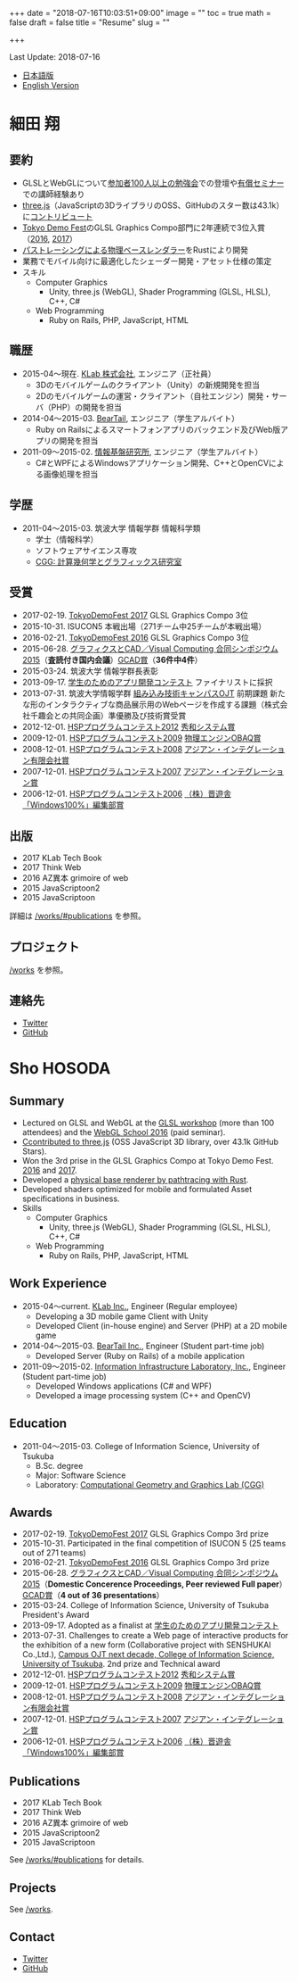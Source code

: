 +++
date = "2018-07-16T10:03:51+09:00"
image = ""
toc = true
math = false
draft = false
title = "Resume"
slug = ""

+++

Last Update: 2018-07-16

- [日本語版](#ja)
- [English Version](#en)

<h1 id="ja">細田 翔</h1>

## 要約

- GLSLとWebGLについて[参加者100人以上の勉強会](https://gam0022.net/blog/2016/02/16/glsl-tech/)での登壇や[有償セミナー](https://webgl.souhonzan.org/entry/?v=0703)での講師経験あり
- [three.js](https://github.com/mrdoob/three.js/)（JavaScriptの3DライブラリのOSS、GitHubのスター数は43.1k）に[コントリビュート](https://github.com/mrdoob/three.js/pulls?q=is%3Apr+author%3Agam0022+is%3Aclosed)
- [Tokyo Demo Fest](http://tokyodemofest.jp)のGLSL Graphics Compo部門に2年連続で3位入賞（[2016](https://gam0022.net/blog/2016/02/24/tokyo-demo-fest/), [2017](https://gam0022.net/blog/2017/02/24/tdf2017/)）
- [パストレーシングによる物理ベースレンダラー](https://gam0022.net/blog/2017/10/02/rtcamp5/)をRustにより開発
- 業務でモバイル向けに最適化したシェーダー開発・アセット仕様の策定
- スキル
    - Computer Graphics
        - Unity, three.js (WebGL), Shader Programming (GLSL, HLSL), C++, C#
    - Web Programming
        - Ruby on Rails, PHP, JavaScript, HTML

## 職歴

- 2015-04〜現在. [KLab 株式会社](http://www.klab.com/jp/), エンジニア（正社員）
  - 3Dのモバイルゲームのクライアント（Unity）の新規開発を担当
  - 2Dのモバイルゲームの運営・クライアント（自社エンジン）開発・サーバ（PHP）の開発を担当
- 2014-04〜2015-03. [BearTail](https://beartail.jp/), エンジニア（学生アルバイト）
  - Ruby on Railsによるスマートフォンアプリのバックエンド及びWeb版アプリの開発を担当
- 2011-09〜2015-02. [情報基盤研究所](http://www.iil-inc.com/index-j.html), エンジニア（学生アルバイト）
  - C#とWPFによるWindowsアプリケーション開発、C++とOpenCVによる画像処理を担当

## 学歴

- 2011-04〜2015-03. 筑波大学 情報学群 情報科学類
    - 学士（情報科学）
    - ソフトウェアサイエンス専攻
    - [CGG: 計算幾何学とグラフィックス研究室](http://www.cgg.cs.tsukuba.ac.jp/)

## 受賞

- 2017-02-19. [TokyoDemoFest 2017](http://tokyodemofest.jp/2017/?lang=ja) GLSL Graphics Compo 3位
- 2015-10-31. ISUCON5 本戦出場（271チーム中25チームが本戦出場）
- 2016-02-21. [TokyoDemoFest 2016](http://tokyodemofest.jp/2016/) GLSL Graphics Compo 3位
- 2015-06-28. [グラフィクスとCAD／Visual Computing 合同シンポジウム 2015](http://cgvi.jp/gcad/vc2015/)（**査読付き国内会議**）[GCAD賞](http://cgvi.jp/info/2017/06/05/bestpapers/#qd40ba36)（**36件中4件**）
- 2015-03-24. 筑波大学 情報学群長表彰
- 2013-09-17. [学生のためのアプリ開発コンテスト](http://acaric-valuator.com/event/studentappcontest2013/) ファイナリストに採択
- 2013-07-31. 筑波大学情報学群 [組み込み技術キャンパスOJT](http://inf.tsukuba.ac.jp/ET-COJT/) 前期課題 新たな形のインタラクティブな商品展示用のWebページを作成する課題（株式会社千趣会との共同企画）準優勝及び技術賞受賞
- 2012-12-01. [HSPプログラムコンテスト2012](http://hsp.tv/contest2012/) [秀和システム賞](http://hsp.tv/contest2012/cntst_fresult.html#313)
- 2009-12-01. [HSPプログラムコンテスト2009](http://hsp.tv/contest2009/) [物理エンジンOBAQ賞](http://hsp.tv/contest2009/cntst_fresult.html#120)
- 2008-12-01. [HSPプログラムコンテスト2008](http://hsp.tv/contest2008/) [アジアン・インテグレーション有限会社賞](http://hsp.tv/contest2008/cntst_fresult.html#95)
- 2007-12-01. [HSPプログラムコンテスト2007](http://hsp.tv/contest2007/) [アジアン・インテグレーション賞](http://hsp.tv/contest2007/cntst_fresult.html#180)
- 2006-12-01. [HSPプログラムコンテスト2006](http://hsp.tv/contest2006/) [（株）晋遊舎 「Windows100%」編集部賞](http://hsp.tv/contest2006/cntst_fresult.html#323)

## 出版

- 2017 KLab Tech Book
- 2017 Think Web
- 2016 AZ異本 grimoire of web
- 2015 JavaScriptoon2
- 2015 JavaScriptoon

詳細は [/works/#publications](/works/#publications) を参照。

## プロジェクト

[/works](/works) を参照。

## 連絡先

- [Twitter](https://twitter.com/gam0022)
- [GitHub](http://github.com/gam0022)

<h1 id="en">Sho HOSODA</h1>

## Summary

- Lectured on GLSL and WebGL at the [GLSL workshop](https://gam0022.net/blog/2016/02/16/glsl-tech/) (more than 100 attendees) and the [WebGL School 2016](https://webgl.souhonzan.org/entry/?v=0703) (paid seminar).
- [Ccontributed to three.js](https://github.com/mrdoob/three.js/pulls?q=is%3Apr+author%3Agam0022+is%3Aclosed) (OSS JavaScript 3D library, over 43.1k GitHub Stars).
- Won the 3rd prise in the GLSL Graphics Compo at Tokyo Demo Fest. [2016](https://gam0022.net/blog/2016/02/24/tokyo-demo-fest/) and [2017](https://gam0022.net/blog/2017/02/24/tdf2017/).
- Developed a [physical base renderer by pathtracing with Rust](https://gam0022.net/blog/2017/10/02/rtcamp5/).
- Developed shaders optimized for mobile and formulated Asset specifications in business.
- Skills
    - Computer Graphics
        - Unity, three.js (WebGL), Shader Programming (GLSL, HLSL), C++, C#
    - Web Programming
        - Ruby on Rails, PHP, JavaScript, HTML

## Work Experience

- 2015-04〜current. [KLab Inc.](http://www.klab.com/jp/), Engineer (Regular employee)
    - Developing a 3D mobile game Client with Unity
    - Developed Client (in-house engine) and Server (PHP) at a 2D mobile game
- 2014-04〜2015-03. [BearTail Inc.](https://beartail.jp/), Engineer (Student part-time job)
    - Developed Server (Ruby on Rails) of a mobile application
- 2011-09〜2015-02. [Information Infrastructure Laboratory, Inc.](http://www.iil-inc.com/index-e.html), Engineer (Student part-time job)
    - Developed Windows applications (C# and WPF)
    - Developed a image processing system (C++ and OpenCV)

## Education

- 2011-04〜2015-03. College of Information Science, University of Tsukuba
    - B.Sc. degree
    - Major: Software Science
    - Laboratory: [Computational Geometry and Graphics Lab (CGG)](http://www.cgg.cs.tsukuba.ac.jp/)

## Awards

- 2017-02-19. [TokyoDemoFest 2017](http://tokyodemofest.jp/2017/?lang=en) GLSL Graphics Compo 3rd prize
- 2015-10-31. Participated in the final competition of ISUCON 5 (25 teams out of 271 teams)
- 2016-02-21. [TokyoDemoFest 2016](http://tokyodemofest.jp/2016/?lang=en) GLSL Graphics Compo 3rd prize
- 2015-06-28. [グラフィクスとCAD／Visual Computing 合同シンポジウム 2015](http://cgvi.jp/gcad/vc2015/)（**Domestic Concerence Proceedings, Peer reviewed Full paper**）[GCAD賞](http://cgvi.jp/info/2017/06/05/bestpapers/#qd40ba36)（**4 out of 36 presentations**）
- 2015-03-24. College of Information Science, University of Tsukuba President's Award
- 2013-09-17. Adopted as a finalist at [学生のためのアプリ開発コンテスト](http://acaric-valuator.com/event/studentappcontest2013/)
- 2013-07-31. Challenges to create a Web page of interactive products for the exhibition of a new form (Collaborative project with SENSHUKAI Co.,Ltd.), [Campus OJT next decade, College of Information Science, University of Tsukuba](http://inf.tsukuba.ac.jp/ET-COJT/). 2nd prize and Technical award
- 2012-12-01. [HSPプログラムコンテスト2012](http://hsp.tv/contest2012/) [秀和システム賞](http://hsp.tv/contest2012/cntst_fresult.html#313)
- 2009-12-01. [HSPプログラムコンテスト2009](http://hsp.tv/contest2009/) [物理エンジンOBAQ賞](http://hsp.tv/contest2009/cntst_fresult.html#120)
- 2008-12-01. [HSPプログラムコンテスト2008](http://hsp.tv/contest2008/) [アジアン・インテグレーション有限会社賞](http://hsp.tv/contest2008/cntst_fresult.html#95)
- 2007-12-01. [HSPプログラムコンテスト2007](http://hsp.tv/contest2007/) [アジアン・インテグレーション賞](http://hsp.tv/contest2007/cntst_fresult.html#180)
- 2006-12-01. [HSPプログラムコンテスト2006](http://hsp.tv/contest2006/) [（株）晋遊舎 「Windows100%」編集部賞](http://hsp.tv/contest2006/cntst_fresult.html#323)

## Publications

- 2017 KLab Tech Book
- 2017 Think Web
- 2016 AZ異本 grimoire of web
- 2015 JavaScriptoon2
- 2015 JavaScriptoon

See [/works/#publications](/works/#publications) for details.

## Projects

See [/works](/works).

## Contact

- [Twitter](https://twitter.com/gam0022)
- [GitHub](http://github.com/gam0022)
